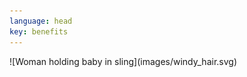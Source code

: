 ```yaml
---
language: head
key: benefits
---
```

<div class="image centered" markdown="1">
![Woman holding baby in sling](images/windy_hair.svg)
</div>
